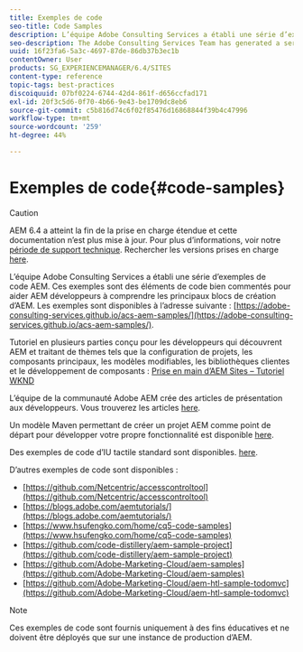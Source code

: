 ```yaml
---
title: Exemples de code
seo-title: Code Samples
description: L’équipe Adobe Consulting Services a établi une série d’exemples de code AEM
seo-description: The Adobe Consulting Services Team has generated a series of AEM code samples
uuid: 16f23fa6-5a3c-4697-87de-86db37b3ec1b
contentOwner: User
products: SG_EXPERIENCEMANAGER/6.4/SITES
content-type: reference
topic-tags: best-practices
discoiquuid: 07bf0224-6744-42d4-861f-d656ccfad171
exl-id: 20f3c5d6-0f70-4b66-9e43-be1709dc8eb6
source-git-commit: c5b816d74c6f02f85476d16868844f39b4c47996
workflow-type: tm+mt
source-wordcount: '259'
ht-degree: 44%

---
```


# Exemples de code{#code-samples}

>[!CAUTION]
>
>AEM 6.4 a atteint la fin de la prise en charge étendue et cette documentation n’est plus mise à jour. Pour plus d’informations, voir notre [période de support technique](https://helpx.adobe.com/fr/support/programs/eol-matrix.html). Rechercher les versions prises en charge [here](https://experienceleague.adobe.com/docs/?lang=fr).

L’équipe Adobe Consulting Services a établi une série d’exemples de code AEM. Ces exemples sont des éléments de code bien commentés pour aider AEM développeurs à comprendre les principaux blocs de création d’AEM. Les exemples sont disponibles à l’adresse suivante : [https://adobe-consulting-services.github.io/acs-aem-samples/](https://adobe-consulting-services.github.io/acs-aem-samples/).

Tutoriel en plusieurs parties conçu pour les développeurs qui découvrent AEM et traitant de thèmes tels que la configuration de projets, les composants principaux, les modèles modifiables, les bibliothèques clientes et le développement de composants : [Prise en main d’AEM Sites – Tutoriel WKND](https://experienceleague.adobe.com/docs/experience-manager-learn/getting-started-wknd-tutorial-develop/overview.html?lang=fr)

L’équipe de la communauté Adobe AEM crée des articles de présentation aux développeurs. Vous trouverez les articles [here](https://helpx.adobe.com/fr/experience-manager/topics/how-to.html).

Un modèle Maven permettant de créer un projet AEM comme point de départ pour développer votre propre fonctionnalité est disponible [here](https://github.com/Adobe-Marketing-Cloud/aem-project-archetype).

Des exemples de code d’IU tactile standard sont disponibles. [here](/help/sites-developing/developing-components.md).

D’autres exemples de code sont disponibles :

* [https://github.com/Netcentric/accesscontroltool](https://github.com/Netcentric/accesscontroltool)
* [https://blogs.adobe.com/aemtutorials/](https://blogs.adobe.com/aemtutorials/)
* [https://www.hsufengko.com/home/cq5-code-samples](https://www.hsufengko.com/home/cq5-code-samples)
* [https://github.com/code-distillery/aem-sample-project](https://github.com/code-distillery/aem-sample-project)
* [https://github.com/Adobe-Marketing-Cloud/aem-samples](https://github.com/Adobe-Marketing-Cloud/aem-samples)
* [https://github.com/Adobe-Marketing-Cloud/aem-htl-sample-todomvc](https://github.com/Adobe-Marketing-Cloud/aem-htl-sample-todomvc)

>[!NOTE]
>
>Ces exemples de code sont fournis uniquement à des fins éducatives et ne doivent être déployés que sur une instance de production d’AEM.
